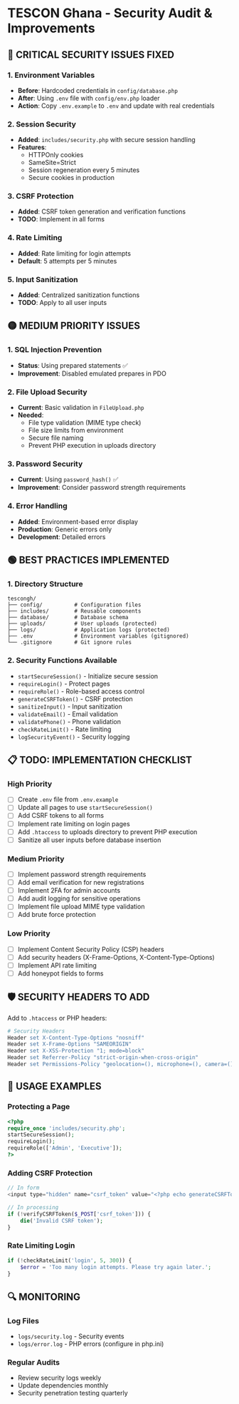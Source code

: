# TESCON Ghana - Security Audit & Improvements

## 🔴 CRITICAL SECURITY ISSUES FIXED

### 1. Environment Variables
- **Before**: Hardcoded credentials in `config/database.php`
- **After**: Using `.env` file with `config/env.php` loader
- **Action**: Copy `.env.example` to `.env` and update with real credentials

### 2. Session Security
- **Added**: `includes/security.php` with secure session handling
- **Features**:
  - HTTPOnly cookies
  - SameSite=Strict
  - Session regeneration every 5 minutes
  - Secure cookies in production

### 3. CSRF Protection
- **Added**: CSRF token generation and verification functions
- **TODO**: Implement in all forms

### 4. Rate Limiting
- **Added**: Rate limiting for login attempts
- **Default**: 5 attempts per 5 minutes

### 5. Input Sanitization
- **Added**: Centralized sanitization functions
- **TODO**: Apply to all user inputs

## 🟡 MEDIUM PRIORITY ISSUES

### 1. SQL Injection Prevention
- **Status**: Using prepared statements ✅
- **Improvement**: Disabled emulated prepares in PDO

### 2. File Upload Security
- **Current**: Basic validation in `FileUpload.php`
- **Needed**:
  - File type validation (MIME type check)
  - File size limits from environment
  - Secure file naming
  - Prevent PHP execution in uploads directory

### 3. Password Security
- **Current**: Using `password_hash()` ✅
- **Improvement**: Consider password strength requirements

### 4. Error Handling
- **Added**: Environment-based error display
- **Production**: Generic errors only
- **Development**: Detailed errors

## 🟢 BEST PRACTICES IMPLEMENTED

### 1. Directory Structure
```
tescongh/
├── config/          # Configuration files
├── includes/        # Reusable components
├── database/        # Database schema
├── uploads/         # User uploads (protected)
├── logs/            # Application logs (protected)
├── .env             # Environment variables (gitignored)
└── .gitignore       # Git ignore rules
```

### 2. Security Functions Available
- `startSecureSession()` - Initialize secure session
- `requireLogin()` - Protect pages
- `requireRole()` - Role-based access control
- `generateCSRFToken()` - CSRF protection
- `sanitizeInput()` - Input sanitization
- `validateEmail()` - Email validation
- `validatePhone()` - Phone validation
- `checkRateLimit()` - Rate limiting
- `logSecurityEvent()` - Security logging

## 📋 TODO: IMPLEMENTATION CHECKLIST

### High Priority
- [ ] Create `.env` file from `.env.example`
- [ ] Update all pages to use `startSecureSession()`
- [ ] Add CSRF tokens to all forms
- [ ] Implement rate limiting on login pages
- [ ] Add `.htaccess` to uploads directory to prevent PHP execution
- [ ] Sanitize all user inputs before database insertion

### Medium Priority
- [ ] Implement password strength requirements
- [ ] Add email verification for new registrations
- [ ] Implement 2FA for admin accounts
- [ ] Add audit logging for sensitive operations
- [ ] Implement file upload MIME type validation
- [ ] Add brute force protection

### Low Priority
- [ ] Implement Content Security Policy (CSP) headers
- [ ] Add security headers (X-Frame-Options, X-Content-Type-Options)
- [ ] Implement API rate limiting
- [ ] Add honeypot fields to forms

## 🛡️ SECURITY HEADERS TO ADD

Add to `.htaccess` or PHP headers:
```apache
# Security Headers
Header set X-Content-Type-Options "nosniff"
Header set X-Frame-Options "SAMEORIGIN"
Header set X-XSS-Protection "1; mode=block"
Header set Referrer-Policy "strict-origin-when-cross-origin"
Header set Permissions-Policy "geolocation=(), microphone=(), camera=()"
```

## 📝 USAGE EXAMPLES

### Protecting a Page
```php
<?php
require_once 'includes/security.php';
startSecureSession();
requireLogin();
requireRole(['Admin', 'Executive']);
?>
```

### Adding CSRF Protection
```php
// In form
<input type="hidden" name="csrf_token" value="<?php echo generateCSRFToken(); ?>">

// In processing
if (!verifyCSRFToken($_POST['csrf_token'])) {
    die('Invalid CSRF token');
}
```

### Rate Limiting Login
```php
if (!checkRateLimit('login', 5, 300)) {
    $error = 'Too many login attempts. Please try again later.';
}
```

## 🔍 MONITORING

### Log Files
- `logs/security.log` - Security events
- `logs/error.log` - PHP errors (configure in php.ini)

### Regular Audits
- Review security logs weekly
- Update dependencies monthly
- Security penetration testing quarterly
